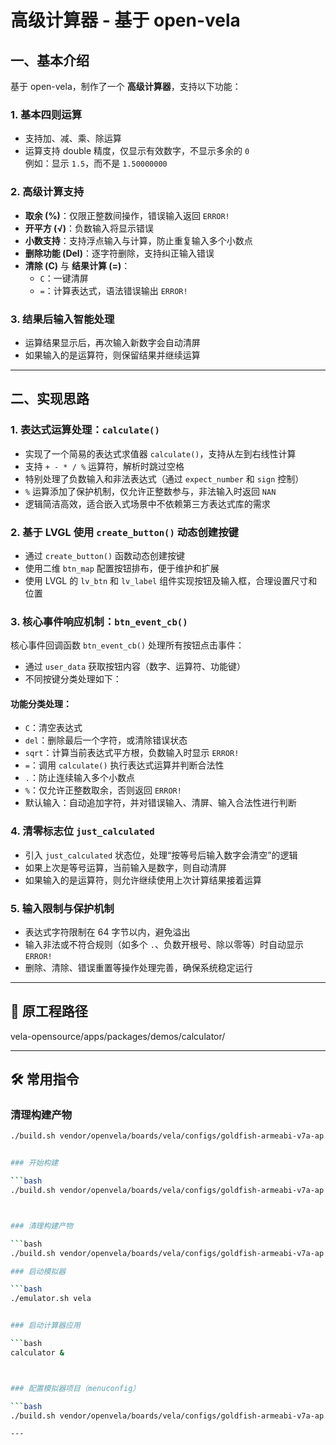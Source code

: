 # 高级计算器 - 基于 open-vela

## 一、基本介绍

基于 open-vela，制作了一个 **高级计算器**，支持以下功能：

### 1. 基本四则运算

- 支持加、减、乘、除运算
- 运算支持 double 精度，仅显示有效数字，不显示多余的 `0`  
  例如：显示 `1.5`，而不是 `1.50000000`

### 2. 高级计算支持

- **取余 (%)**：仅限正整数间操作，错误输入返回 `ERROR!`
- **开平方 (√)**：负数输入将显示错误
- **小数支持**：支持浮点输入与计算，防止重复输入多个小数点
- **删除功能 (Del)**：逐字符删除，支持纠正输入错误
- **清除 (C)** 与 **结果计算 (=)**：
  - `C`：一键清屏
  - `=`：计算表达式，语法错误输出 `ERROR!`

### 3. 结果后输入智能处理

- 运算结果显示后，再次输入新数字会自动清屏
- 如果输入的是运算符，则保留结果并继续运算

---

## 二、实现思路

### 1. 表达式运算处理：`calculate()`

- 实现了一个简易的表达式求值器 `calculate()`，支持从左到右线性计算
- 支持 `+ - * / %` 运算符，解析时跳过空格
- 特别处理了负数输入和非法表达式（通过 `expect_number` 和 `sign` 控制）
- `%` 运算添加了保护机制，仅允许正整数参与，非法输入时返回 `NAN`
- 逻辑简洁高效，适合嵌入式场景中不依赖第三方表达式库的需求

### 2. 基于 LVGL 使用 `create_button()` 动态创建按键

- 通过 `create_button()` 函数动态创建按键
- 使用二维 `btn_map` 配置按钮排布，便于维护和扩展
- 使用 LVGL 的 `lv_btn` 和 `lv_label` 组件实现按钮及输入框，合理设置尺寸和位置

### 3. 核心事件响应机制：`btn_event_cb()`

核心事件回调函数 `btn_event_cb()` 处理所有按钮点击事件：

- 通过 `user_data` 获取按钮内容（数字、运算符、功能键）
- 不同按键分类处理如下：

#### 功能分类处理：

- `C`：清空表达式
- `del`：删除最后一个字符，或清除错误状态
- `sqrt`：计算当前表达式平方根，负数输入时显示 `ERROR!`
- `=`：调用 `calculate()` 执行表达式运算并判断合法性
- `.`：防止连续输入多个小数点
- `%`：仅允许正整数取余，否则返回 `ERROR!`
- 默认输入：自动追加字符，并对错误输入、清屏、输入合法性进行判断

### 4. 清零标志位 `just_calculated`

- 引入 `just_calculated` 状态位，处理“按等号后输入数字会清空”的逻辑
- 如果上次是等号运算，当前输入是数字，则自动清屏
- 如果输入的是运算符，则允许继续使用上次计算结果接着运算

### 5. 输入限制与保护机制

- 表达式字符限制在 64 字节以内，避免溢出
- 输入非法或不符合规则（如多个 `.`、负数开根号、除以零等）时自动显示 `ERROR!`
- 删除、清除、错误重置等操作处理完善，确保系统稳定运行

---

## 📁 原工程路径
vela-opensource/apps/packages/demos/calculator/


---

## 🛠️ 常用指令
### 清理构建产物

```bash
./build.sh vendor/openvela/boards/vela/configs/goldfish-armeabi-v7a-ap distclean -j$(nproc)


### 开始构建

```bash
./build.sh vendor/openvela/boards/vela/configs/goldfish-armeabi-v7a-ap -j$(nproc)



### 清理构建产物

```bash
./build.sh vendor/openvela/boards/vela/configs/goldfish-armeabi-v7a-ap distclean -j$(nproc)

### 启动模拟器

```bash
./emulator.sh vela


### 启动计算器应用

```bash
calculator &



### 配置模拟器项目（menuconfig）

```bash
./build.sh vendor/openvela/boards/vela/configs/goldfish-armeabi-v7a-ap menuconfig

---






